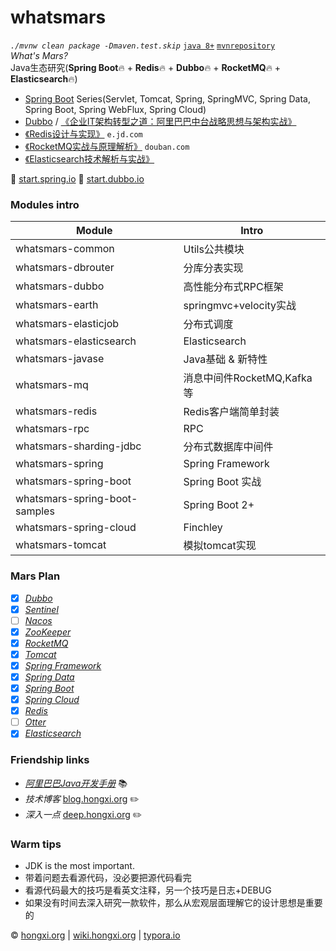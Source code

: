 # whatsmars
*`./mvnw clean package -Dmaven.test.skip`* [`java 8+`](http://www.oracle.com/technetwork/java/javase/downloads) [`mvnrepository`](http://mvn.hongxi.org)
<br>*What's Mars?*
<br>Java生态研究(**Spring Boot**🔥 + **Redis**🔥 + **Dubbo**🔥 + **RocketMQ**🔥 + **Elasticsearch**🔥)
- [Spring Boot](https://spring.io/projects/spring-boot) Series(Servlet, Tomcat, Spring, SpringMVC, Spring Data, Spring Boot, Spring WebFlux, Spring Cloud)
- [Dubbo](http://dubbo.apache.org/en-us/) / [《企业IT架构转型之道：阿里巴巴中台战略思想与架构实战》](https://book.douban.com/subject/27039508/)
- [《Redis设计与实现》](https://e.jd.com/30189715.html) `e.jd.com`
- [《RocketMQ实战与原理解析》](https://book.douban.com/subject/30246992/) `douban.com`
- [《Elasticsearch技术解析与实战》](https://e.jd.com/30318357.html)

👻 [start.spring.io](https://start.spring.io) 👻 [start.dubbo.io](http://start.dubbo.io)

### Modules intro
Module | Intro
------ | ------
whatsmars-common | Utils公共模块
whatsmars-dbrouter | 分库分表实现
whatsmars-dubbo | 高性能分布式RPC框架
whatsmars-earth | springmvc+velocity实战
whatsmars-elasticjob | 分布式调度
whatsmars-elasticsearch | Elasticsearch
whatsmars-javase | Java基础 & 新特性
whatsmars-mq | 消息中间件RocketMQ,Kafka等
whatsmars-redis | Redis客户端简单封装
whatsmars-rpc | RPC
whatsmars-sharding-jdbc | 分布式数据库中间件
whatsmars-spring | Spring Framework
whatsmars-spring-boot | Spring Boot 实战
whatsmars-spring-boot-samples | Spring Boot 2+
whatsmars-spring-cloud | Finchley
whatsmars-tomcat | 模拟tomcat实现

### Mars Plan
- [x] [*Dubbo*](https://github.com/alibaba/dubbo)
- [x] [*Sentinel*](https://github.com/alibaba/Sentinel)
- [ ] [*Nacos*](https://github.com/alibaba/nacos)
- [x] [*ZooKeeper*](https://github.com/apache/zookeeper)
- [x] [*RocketMQ*](https://github.com/apache/rocketmq)
- [x] [*Tomcat*](https://github.com/apache/tomcat)
- [x] [*Spring Framework*](https://github.com/spring-projects/spring-framework)
- [x] [*Spring Data*](https://github.com/spring-projects/spring-data-examples)
- [x] [*Spring Boot*](https://github.com/spring-projects/spring-boot)
- [x] [*Spring Cloud*](https://github.com/spring-cloud/spring-cloud-netflix)
- [x] [*Redis*](https://github.com/antirez/redis)
- [ ] [*Otter*](https://github.com/alibaba/otter)
- [x] [*Elasticsearch*](https://github.com/elastic/elasticsearch)

### Friendship links
- [*阿里巴巴Java开发手册*](https://github.com/alibaba/Alibaba-Java-Coding-Guidelines) 📚
- *技术博客* [blog.hongxi.org](http://blog.hongxi.org) ✏️
- *深入一点* [deep.hongxi.org](http://deep.hongxi.org) ✏️

### Warm tips
- JDK is the most important.
- 带着问题去看源代码，没必要把源代码看完
- 看源代码最大的技巧是看英文注释，另一个技巧是日志+DEBUG
- 如果没有时间去深入研究一款软件，那么从宏观层面理解它的设计思想是重要的

&copy; [hongxi.org](http://hongxi.org) | [wiki.hongxi.org](http://wiki.hongxi.org) | [typora.io](https://typora.io)
